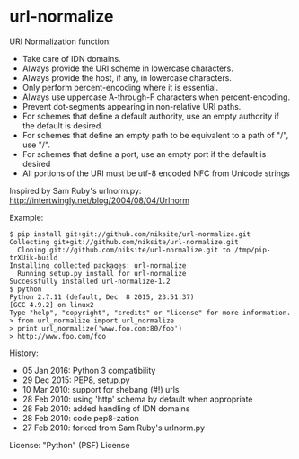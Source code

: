 url-normalize
=============

URI Normalization function:
   * Take care of IDN domains.
   * Always provide the URI scheme in lowercase characters.
   * Always provide the host, if any, in lowercase characters.
   * Only perform percent-encoding where it is essential.
   * Always use uppercase A-through-F characters when percent-encoding.
   * Prevent dot-segments appearing in non-relative URI paths.
   * For schemes that define a default authority, use an empty authority if the default is desired.
   * For schemes that define an empty path to be equivalent to a path of "/", use "/".
   * For schemes that define a port, use an empty port if the default is desired
   * All portions of the URI must be utf-8 encoded NFC from Unicode strings

Inspired by Sam Ruby's urlnorm.py: http://intertwingly.net/blog/2004/08/04/Urlnorm

Example:
```
$ pip install git+git://github.com/niksite/url-normalize.git
Collecting git+git://github.com/niksite/url-normalize.git
  Cloning git://github.com/niksite/url-normalize.git to /tmp/pip-trXUik-build
Installing collected packages: url-normalize
  Running setup.py install for url-normalize
Successfully installed url-normalize-1.2
$ python
Python 2.7.11 (default, Dec  8 2015, 23:51:37)
[GCC 4.9.2] on linux2
Type "help", "copyright", "credits" or "license" for more information.
> from url_normalize import url_normalize
> print url_normalize('www.foo.com:80/foo')
> http://www.foo.com/foo
```

History:
   * 05 Jan 2016: Python 3 compatibility
   * 29 Dec 2015: PEP8, setup.py
   * 10 Mar 2010: support for shebang (#!) urls
   * 28 Feb 2010: using 'http' schema by default when appropriate
   * 28 Feb 2010: added handling of IDN domains
   * 28 Feb 2010: code pep8-zation
   * 27 Feb 2010: forked from Sam Ruby's urlnorm.py

License: "Python" (PSF) License

